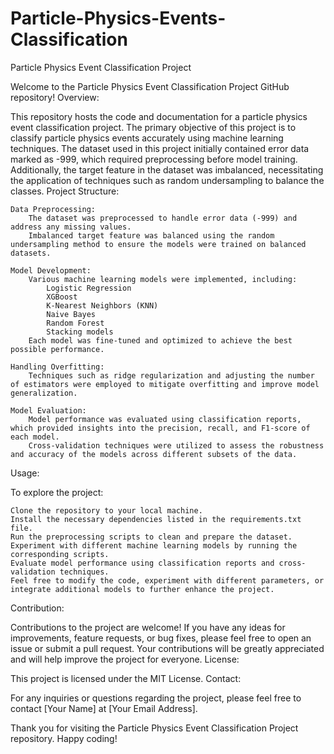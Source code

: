 # Particle-Physics-Events-Classification
Particle Physics Event Classification Project

Welcome to the Particle Physics Event Classification Project GitHub repository!
Overview:

This repository hosts the code and documentation for a particle physics event classification project. The primary objective of this project is to classify particle physics events accurately using machine learning techniques. The dataset used in this project initially contained error data marked as -999, which required preprocessing before model training. Additionally, the target feature in the dataset was imbalanced, necessitating the application of techniques such as random undersampling to balance the classes.
Project Structure:

    Data Preprocessing:
        The dataset was preprocessed to handle error data (-999) and address any missing values.
        Imbalanced target feature was balanced using the random undersampling method to ensure the models were trained on balanced datasets.

    Model Development:
        Various machine learning models were implemented, including:
            Logistic Regression
            XGBoost
            K-Nearest Neighbors (KNN)
            Naive Bayes
            Random Forest
            Stacking models
        Each model was fine-tuned and optimized to achieve the best possible performance.

    Handling Overfitting:
        Techniques such as ridge regularization and adjusting the number of estimators were employed to mitigate overfitting and improve model generalization.

    Model Evaluation:
        Model performance was evaluated using classification reports, which provided insights into the precision, recall, and F1-score of each model.
        Cross-validation techniques were utilized to assess the robustness and accuracy of the models across different subsets of the data.

Usage:

To explore the project:

    Clone the repository to your local machine.
    Install the necessary dependencies listed in the requirements.txt file.
    Run the preprocessing scripts to clean and prepare the dataset.
    Experiment with different machine learning models by running the corresponding scripts.
    Evaluate model performance using classification reports and cross-validation techniques.
    Feel free to modify the code, experiment with different parameters, or integrate additional models to further enhance the project.

Contribution:

Contributions to the project are welcome! If you have any ideas for improvements, feature requests, or bug fixes, please feel free to open an issue or submit a pull request. Your contributions will be greatly appreciated and will help improve the project for everyone.
License:

This project is licensed under the MIT License.
Contact:

For any inquiries or questions regarding the project, please feel free to contact [Your Name] at [Your Email Address].

Thank you for visiting the Particle Physics Event Classification Project repository. Happy coding!
